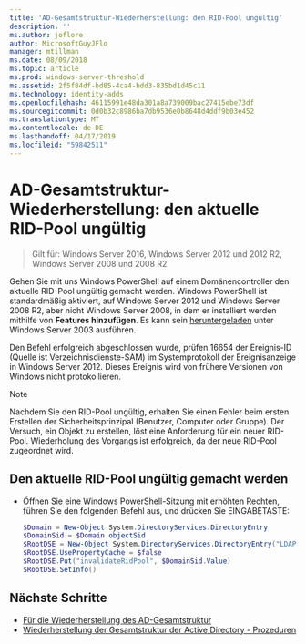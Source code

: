 ```yaml
---
title: 'AD-Gesamtstruktur-Wiederherstellung: den RID-Pool ungültig'
description: ''
ms.author: joflore
author: MicrosoftGuyJFlo
manager: mtillman
ms.date: 08/09/2018
ms.topic: article
ms.prod: windows-server-threshold
ms.assetid: 2f5f84df-bd85-4ca4-bdd3-835bd1d45c11
ms.technology: identity-adds
ms.openlocfilehash: 46115991e48da301a8a739009bac27415ebe73df
ms.sourcegitcommit: 0d0b32c8986ba7db9536e0b8648d4ddf9b03e452
ms.translationtype: MT
ms.contentlocale: de-DE
ms.lasthandoff: 04/17/2019
ms.locfileid: "59842511"
---
```

# <a name="ad-forest-recovery---invalidating-the-current-rid-pool"></a>AD-Gesamtstruktur-Wiederherstellung: den aktuelle RID-Pool ungültig  

>Gilt für: Windows Server 2016, Windows Server 2012 und 2012 R2, Windows Server 2008 und 2008 R2

Gehen Sie mit uns Windows PowerShell auf einem Domänencontroller den aktuelle RID-Pool ungültig gemacht werden. Windows PowerShell ist standardmäßig aktiviert, auf Windows Server 2012 und Windows Server 2008 R2, aber nicht Windows Server 2008, in dem er installiert werden mithilfe von **Features hinzufügen**. Es kann sein [heruntergeladen](https://www.microsoft.com/download/details.aspx?id=20020) unter Windows Server 2003 ausführen.  

Den Befehl erfolgreich abgeschlossen wurde, prüfen 16654 der Ereignis-ID (Quelle ist Verzeichnisdienste-SAM) im Systemprotokoll der Ereignisanzeige in Windows Server 2012. Dieses Ereignis wird von frühere Versionen von Windows nicht protokollieren.  
  
> [!NOTE]
> Nachdem Sie den RID-Pool ungültig, erhalten Sie einen Fehler beim ersten Erstellen der Sicherheitsprinzipal (Benutzer, Computer oder Gruppe). Der Versuch, ein Objekt zu erstellen, löst eine Anforderung für ein neuer RID-Pool. Wiederholung des Vorgangs ist erfolgreich, da der neue RID-Pool zugeordnet wird.  
  
## <a name="to-invalidate-the-current-rid-pool"></a>Den aktuelle RID-Pool ungültig gemacht werden  
  
- Öffnen Sie eine Windows PowerShell-Sitzung mit erhöhten Rechten, führen Sie den folgenden Befehl aus, und drücken Sie EINGABETASTE:  

   ```powershell
   $Domain = New-Object System.DirectoryServices.DirectoryEntry  
   $DomainSid = $Domain.objectSid  
   $RootDSE = New-Object System.DirectoryServices.DirectoryEntry("LDAP://RootDSE")  
   $RootDSE.UsePropertyCache = $false  
   $RootDSE.Put("invalidateRidPool", $DomainSid.Value)  
   $RootDSE.SetInfo()  
   ```  

## <a name="next-steps"></a>Nächste Schritte

- [Für die Wiederherstellung des AD-Gesamtstruktur](AD-Forest-Recovery-Guide.md)
- [Wiederherstellung der Gesamtstruktur der Active Directory - Prozeduren](AD-Forest-Recovery-Procedures.md)
